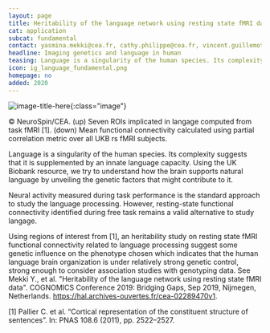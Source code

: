 ```yaml
---
layout: page
title: Heritability of the language network using resting state fMRI data
cat: application
subcat: fundamental
contact: yasmina.mekki@cea.fr, cathy.philippe@cea.fr, vincent.guillemot@cea.fr or vincent.frouin@cea.fr
headline: Imaging genetics and language in human
teasing: Language is a singularity of the human species. Its complexity suggests that it is supplemented by an innate language capacity.
icon: ig_language_fundamental.png
homepage: no
added: 2020
---
```




![image-title-here]({{site.url}}/{{site.baseurl}}/images/research/{{page.icon}}){:class="image"}

&#169; NeuroSpin/CEA. (up) Seven ROIs implicated in langage computed from task fMRI [1]. (down) Mean functional connectivity calculated using partial correlation metric over all UKB rs fMRI subjects.


Language is a singularity of the human species. Its complexity suggests that it is supplemented by an innate language capacity. Using the UK Biobank resource, we try to understand how the brain supports natural language by unveiling the genetic factors that might contribute to it.

Neural activity measured during task performance is the standard approach to study the language processing. However, resting-state functional connectivity identified during free task remains a valid alternative to study langage.

Using regions of interest from [1], an heritability study on resting state fMRI functional connectivity related to language processing suggest some genetic influence on the phenotype chosen which indicates that the human language brain organization is under relatively strong genetic control, strong enough to consider association studies with genotyping data. See Mekki Y., et al. "Heritability of the language network using resting state fMRI 
data". COGNOMICS Conference 2019: Bridging Gaps, Sep 2019, Nijmegen, Netherlands.  <a class="external" target="_blank" href="https://hal.archives-ouvertes.fr/cea-02289470v1">https://hal.archives-ouvertes.fr/cea-02289470v1</a>.

[1] Pallier C. et al. “Cortical representation of the constituent structure of sentences”. In: PNAS 108.6 (2011), pp. 2522–2527.


